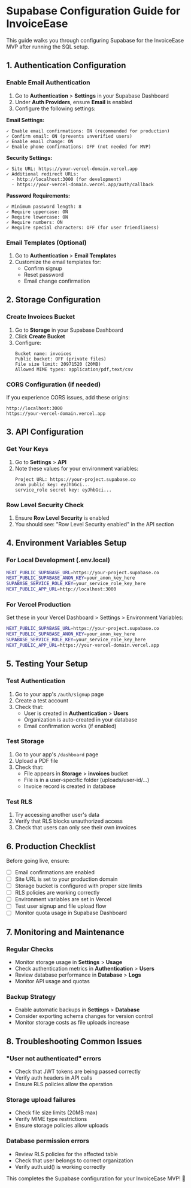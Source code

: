 # Supabase Configuration Guide for InvoiceEase

This guide walks you through configuring Supabase for the InvoiceEase MVP after running the SQL setup.

## 1. Authentication Configuration

### Enable Email Authentication
1. Go to **Authentication** > **Settings** in your Supabase Dashboard
2. Under **Auth Providers**, ensure **Email** is enabled
3. Configure the following settings:

**Email Settings:**
```
✓ Enable email confirmations: ON (recommended for production)
✓ Confirm email: ON (prevents unverified users)
✓ Enable email change: ON
✓ Enable phone confirmations: OFF (not needed for MVP)
```

**Security Settings:**
```
✓ Site URL: https://your-vercel-domain.vercel.app
✓ Additional redirect URLs: 
  - http://localhost:3000 (for development)
  - https://your-vercel-domain.vercel.app/auth/callback
```

**Password Requirements:**
```
✓ Minimum password length: 8
✓ Require uppercase: ON
✓ Require lowercase: ON  
✓ Require numbers: ON
✓ Require special characters: OFF (for user friendliness)
```

### Email Templates (Optional)
1. Go to **Authentication** > **Email Templates**
2. Customize the email templates for:
   - Confirm signup
   - Reset password
   - Email change confirmation

## 2. Storage Configuration

### Create Invoices Bucket
1. Go to **Storage** in your Supabase Dashboard
2. Click **Create Bucket**
3. Configure:
   ```
   Bucket name: invoices
   Public bucket: OFF (private files)
   File size limit: 20971520 (20MB)
   Allowed MIME types: application/pdf,text/csv
   ```

### CORS Configuration (if needed)
If you experience CORS issues, add these origins:
```
http://localhost:3000
https://your-vercel-domain.vercel.app
```

## 3. API Configuration

### Get Your Keys
1. Go to **Settings** > **API**
2. Note these values for your environment variables:
   ```
   Project URL: https://your-project.supabase.co
   anon public key: eyJhbGci...
   service_role secret key: eyJhbGci...
   ```

### Row Level Security Check
1. Ensure **Row Level Security** is enabled
2. You should see: "Row Level Security enabled" in the API section

## 4. Environment Variables Setup

### For Local Development (.env.local)
```bash
NEXT_PUBLIC_SUPABASE_URL=https://your-project.supabase.co
NEXT_PUBLIC_SUPABASE_ANON_KEY=your_anon_key_here
SUPABASE_SERVICE_ROLE_KEY=your_service_role_key_here
NEXT_PUBLIC_APP_URL=http://localhost:3000
```

### For Vercel Production
Set these in your Vercel Dashboard > Settings > Environment Variables:
```bash
NEXT_PUBLIC_SUPABASE_URL=https://your-project.supabase.co
NEXT_PUBLIC_SUPABASE_ANON_KEY=your_anon_key_here
SUPABASE_SERVICE_ROLE_KEY=your_service_role_key_here
NEXT_PUBLIC_APP_URL=https://your-vercel-domain.vercel.app
```

## 5. Testing Your Setup

### Test Authentication
1. Go to your app's `/auth/signup` page
2. Create a test account
3. Check that:
   - User is created in **Authentication** > **Users**
   - Organization is auto-created in your database
   - Email confirmation works (if enabled)

### Test Storage
1. Go to your app's `/dashboard` page
2. Upload a PDF file
3. Check that:
   - File appears in **Storage** > **invoices** bucket
   - File is in a user-specific folder (uploads/user-id/...)
   - Invoice record is created in database

### Test RLS
1. Try accessing another user's data
2. Verify that RLS blocks unauthorized access
3. Check that users can only see their own invoices

## 6. Production Checklist

Before going live, ensure:
- [ ] Email confirmations are enabled
- [ ] Site URL is set to your production domain
- [ ] Storage bucket is configured with proper size limits
- [ ] RLS policies are working correctly
- [ ] Environment variables are set in Vercel
- [ ] Test user signup and file upload flow
- [ ] Monitor quota usage in Supabase Dashboard

## 7. Monitoring and Maintenance

### Regular Checks
- Monitor storage usage in **Settings** > **Usage**
- Check authentication metrics in **Authentication** > **Users**
- Review database performance in **Database** > **Logs**
- Monitor API usage and quotas

### Backup Strategy
- Enable automatic backups in **Settings** > **Database**
- Consider exporting schema changes for version control
- Monitor storage costs as file uploads increase

## 8. Troubleshooting Common Issues

### "User not authenticated" errors
- Check that JWT tokens are being passed correctly
- Verify auth headers in API calls
- Ensure RLS policies allow the operation

### Storage upload failures
- Check file size limits (20MB max)
- Verify MIME type restrictions
- Ensure storage policies allow uploads

### Database permission errors
- Review RLS policies for the affected table
- Check that user belongs to correct organization
- Verify auth.uid() is working correctly

This completes the Supabase configuration for your InvoiceEase MVP! 🚀
